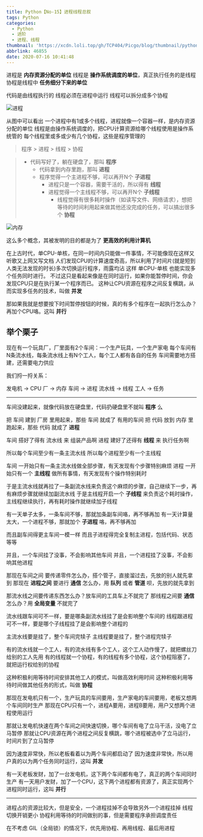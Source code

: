 ```yaml
---
title: Python【No-15】进程线程总叙
tags: Python
categories:
  - Python
  - 进阶
  - 进程、线程
thumbnail: 'https://xcdn.loli.top/gh/TCP404/Picgo/blog/thumbnail/python.png'
abbrlink: 46855
date: 2020-07-16 10:41:48
---
```


进程是 **内存资源分配的单位**
线程是 **操作系统调度的单位**，真正执行任务的是线程
协程是线程中 **任务细分下来的单位**

<!--more-->

代码是由线程执行的
线程必须在进程中运行
线程可以拆分成多个协程

![进程](https://xcdn.loli.top/gh/TCP404/Picgo/blog/illustration-pic/Py/15-1.png)

从图中可以看出
一个进程中有1或多个线程，进程就像一个容器一样，是内存资源分配的单位
线程是由操作系统调度的，把CPU计算资源给哪个线程使用是操作系统管的
每个线程里或多或少有几个协程，这些是程序管理的


> 程序 > 进程 > 线程 > 协程

> - 代码写好了，躺在硬盘了，那叫 **程序**
>     - 代码拿到内存里跑，那叫 **进程**
>     - 程序觉得一个主进程不够，可以再开N个 **子进程**
>         - 进程只是一个容器，需要干活的，所以得有 **线程**
>         - 进程觉得一个主线程不够，可以再开N个 **子线程**
>             - 线程觉得有很多耗时操作（如读写文件、网络请求），想把等待的时间利用起来做其他还没完成的任务，可以搞出很多个 **协程**

![内存](https://xcdn.loli.top/gh/TCP404/Picgo/blog/illustration-pic/Py/15-2.png)


这么多个概念，其被发明的目的都是为了 **更高效的利用计算机**

在上古时代，单CPU-单核，在同一时间内只能做一件事情，不可能像现在这样又听歌又上网又写文档
人们发现CPU的计算速度奇高，所以利用了时间片(就是短到人类无法发现的时长)多次切换运行程序，雨露均沾
这样 单CPU-单核 也能实现多个任务同时进行。
不过这只是看起来像是在同时运行，如果你能暂停时间，你会发现CPU只是在执行某一个程序而已。
这种让CPU资源在程序之间反复横跳，从而实现多任务的技术，叫做 **并发**

那如果我就是想要按下时间暂停按钮的时候，真的有多个程序在一起执行怎么办？
再加个CPU咯。这叫 **并行**


## 举个栗子
现在有一个玩具厂，厂里面有2个车间：一个生产玩具，一个生产家电
每个车间有N条流水线，每条流水线上有N个工人，每个工人都有各自的任务
车间需要地方搭建，还需要电力供应

我们捋一捋关系：

发电机  -> CPU
厂         -> 内存
车间      -> 进程
流水线  -> 线程
工人     -> 任务

---

车间没建起来，就像代码放在硬盘里，代码扔硬盘里不就叫 **程序** 么

把 车间 建到 厂房 里用起来，那些 车间 就成了 有用的车间
把 代码 放到 内存 里跑起来，那些 代码 就成了 **进程**

车间 搭好了得有 流水线 来 组装产品啊
进程 建好了还得有 **线程** 来 执行任务啊

所以每个车间至少有一条主流水线
所以每个进程至少有一个主线程

车间 一开始只有一条主流水线做全部步骤，有天发现有个步骤特别麻烦
进程 一开始只有一个 **主线程** 做所有事情，有天发现有个操作特别耗时

于是主流水线就再拉了一条副流水线来负责这个麻烦的步骤，自己继续下一步，再有麻烦步骤就继续加副流水线
于是主线程开启一个 **子线程** 来负责这个耗时操作，主线程继续执行，再有耗时操作就继续加子线程

有一天单子太多，一条车间不够，那就加条副车间咯，再不够再加
有一天计算量太大，一个进程不够，那就加个 **子进程** 咯，再不够再加

而且副车间得更主车间一模一样
而且子进程得完全复制主进程，包括代码、状态等等

并且，一个车间挂了没事，不会影响其他车间
并且，一个进程挂了没事，不会影响其他进程

那现在车间之间 要传递零件怎么办，搭个管子，直接溜过去，先放的别人就先拿到
那现在 **进程之间** 要进行 **通信** 怎么办，用 **队列** 或者 **管道** 呗，先放的就先拿到

那流水线之间要传递东西怎么办？放车间的工具车上不就完了
那线程之间要 **通信** 怎么办？用 **全局变量** 不就完了

流水线跟车间可不一样，要是哪条副流水线挂了是会影响整个车间的
线程跟进程可不一样，要是哪个子线程挂了是会影响整个进程的

主流水线要是挂了，整个车间完犊子
主线程要是挂了，整个进程完犊子

有的流水线就一个工人，有的流水线有多个工人，这个工人动作慢了，就把螺丝刀给别的工人先用
有的线程就一个协程，有的线程有多个协程，这个协程阻塞了，就把运行权给别的协程

这种积极利用等待时间安排其他工人的模式，叫做高效利用时间
这种积极利用等待时间做其他任务的形式，叫做 **协程**

那现在发电机只有一个，生产玩具的车间要用，生产家电的车间要用，老板又想两个车间同时生产
那现在CPU只有一个，进程A要用，进程B要用，用户又想两个进程使用运行

那就让发电机快速在两个车间之间快速切换，哪个车间有电了立马干活，没电了立马暂停
那就让CPU资源在两个进程之间反复横跳，哪个进程被选中了立马运行，时间片到了立马暂停

因为速度非常快，所以老板看着以为两个车间都启动了
因为速度非常快，所以用户真的以为两个任务同时运行，这叫 **并发**

有一天老板发财，加了一台发电机，这下两个车间都有电了，真正的两个车间同时生产
有一天用户发财，加了一个CPU，这下两个进程都有资源了，真正实现两个进程同时运行，这叫 **并行**

---

进程占的资源比较大，但是安全，一个进程挂掉不会导致另外一个进程挂掉
线程切换开销更小
协程利用等待的时间做别的事，但是需要程序承担调度责任

在不考虑 GIL（全局锁）的情况下，优先用协程、再用线程、最后用进程